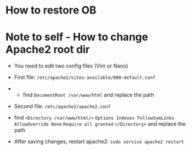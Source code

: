 # How to restore OB



# Note to self - How to change Apache2 root dir
+ You need to edit two config files (Vim or Nano)

+ First file: `/etc/apache2/sites-available/000-default.conf`
+ * find `DocumentRoot /var/www/html` and replace the path
+ Second file: `/etc/apache2/apache2.conf`
+ find
`<Directory /var/www/html/>`
`Options Indexes FollowSymLinks`
`AllowOverride None`
`Require all granted`
`</Directory>` and replace the path
+ After saving changes, restart apache2: `sudo service apache2 restart`
